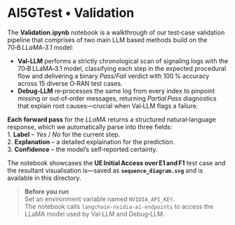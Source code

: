 # AI5GTest • Validation

The **Validation.ipynb** notebook is a walkthrough of our test‑case validation pipeline that comprises of two main LLM based methods build on the 70‑B _LLaMA‑3.1_ model:

* **Val‑LLM** performs a strictly chronological scan of signaling logs with the 70‑B LLaMA‑3.1 model, classifying each step in the expected procedural flow and delivering a binary *Pass/Fail* verdict with 100 % accuracy across 15 diverse O‑RAN test cases.  
* **Debug‑LLM** re‑processes the same log from every index to pinpoint missing or out‑of‑order messages, returning *Partial Pass* diagnostics that explain root causes—crucial when Val‑LLM flags a failure.

**Each forward pass** for the _LLaMA_ returns a structured natural‑language response, which we automatically parse into three fields:  
    1. **Label** – *Yes* / *No* for the current step.  
    2. **Explanation** – a detailed explaination for the prediction.  
    3. **Confidence** – the model’s self‑reported certainty.  

The notebook showcases the **UE Initial Access over E1 and F1** test case and the resultant visualisation is—saved as **`sequence_diagram.svg`** and is available in this directory.

> **Before you run**  
> Set an environment variable named `NVIDIA_API_KEY`.  
> The notebook calls `langchain‑nvidia‑ai‑endpoints` to access the LLaMA model used by Val‑LLM and Debug‑LLM.
